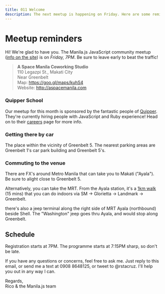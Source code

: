 ```yaml
---
title: 011 Welcome
description: The next meetup is happening on Friday. Here are some reminders.
---
```


# Meetup reminders

Hi! We're glad to have you. The Manila.js JavaScript community meetup ([info on the site][site]) is on *Friday, 7PM*. Be sure to leave early to beat the traffic!

> **A Space Manila Coworking Studio**<br>
> 110 Legazpi St., Makati City<br>
> Near Greenbelt<br>
> Map: <https://goo.gl/maps/kuhS4><br>
> Website: <http://aspacemanila.com>

### Quipper School

Our meetup for this month is sponsored by the fantastic people of [Quipper]. They're currently hiring people with JavaScript and Ruby experience! Head on to their [careers] page for more info.

[Quipper]: http://www.quipperschool.com
[careers]: http://www.quipperschool.com/en-PH/careers.html

### Getting there by car

The place within the vicinity of Greenbelt 5. The nearest parking areas are Greenbelt 1's car park building and Greenbelt 5's.

### Commuting to the venue

There are FX's around Metro Manila that can take you to Makati ("Ayala"). Be sure to alight close to Greenbelt 5.

Alternatively, you can take the MRT. From the Ayala station, it's a [1km walk](https://goo.gl/maps/bWddx) (15 mins) that you can do indoors via SM → Glorietta → Landmark → Greenbelt.

there's also a jeep terminal along the right side of MRT Ayala (northbound) beside Shell. The "Washington" jeep goes thru Ayala, and would stop along Greenbelt.

## Schedule

Registration starts at 7PM. The programme starts at 7:15PM sharp, so don't be late.

If you have any questions or concerns, feel free to ask me. Just reply to this email, or send me a text at 0908 8648125, or tweet to @rstacruz. I'll help you out in any way I can.

Regards,<br>
Rico & the Manila.js team

[site]: http://manilajs.com/
